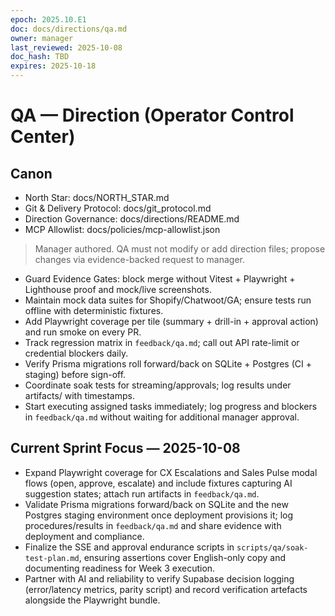 ```yaml
---
epoch: 2025.10.E1
doc: docs/directions/qa.md
owner: manager
last_reviewed: 2025-10-08
doc_hash: TBD
expires: 2025-10-18
---
```

# QA — Direction (Operator Control Center)
## Canon
- North Star: docs/NORTH_STAR.md
- Git & Delivery Protocol: docs/git_protocol.md
- Direction Governance: docs/directions/README.md
- MCP Allowlist: docs/policies/mcp-allowlist.json

> Manager authored. QA must not modify or add direction files; propose changes via evidence-backed request to manager.

- Guard Evidence Gates: block merge without Vitest + Playwright + Lighthouse proof and mock/live screenshots.
- Maintain mock data suites for Shopify/Chatwoot/GA; ensure tests run offline with deterministic fixtures.
- Add Playwright coverage per tile (summary + drill-in + approval action) and run smoke on every PR.
- Track regression matrix in `feedback/qa.md`; call out API rate-limit or credential blockers daily.
- Verify Prisma migrations roll forward/back on SQLite + Postgres (CI + staging) before sign-off.
- Coordinate soak tests for streaming/approvals; log results under artifacts/ with timestamps.
- Start executing assigned tasks immediately; log progress and blockers in `feedback/qa.md` without waiting for additional manager approval.

## Current Sprint Focus — 2025-10-08
- Expand Playwright coverage for CX Escalations and Sales Pulse modal flows (open, approve, escalate) and include fixtures capturing AI suggestion states; attach run artifacts in `feedback/qa.md`.
- Validate Prisma migrations forward/back on SQLite and the new Postgres staging environment once deployment provisions it; log procedures/results in `feedback/qa.md` and share evidence with deployment and compliance.
- Finalize the SSE and approval endurance scripts in `scripts/qa/soak-test-plan.md`, ensuring assertions cover English-only copy and documenting readiness for Week 3 execution.
- Partner with AI and reliability to verify Supabase decision logging (error/latency metrics, parity script) and record verification artefacts alongside the Playwright bundle.
